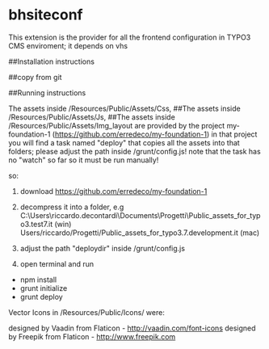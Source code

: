 # bhsiteconf
This extension is the provider for all the frontend configuration in TYPO3 CMS enviroment;
it depends on vhs 
                                                                      
##Installation instructions 

##copy from git

##Running instructions

The assets inside /Resources/Public/Assets/Css, ##The assets inside /Resources/Public/Assets/Js, ##The assets inside /Resources/Public/Assets/Img_layout
are provided by the project my-foundation-1 (https://github.com/erredeco/my-foundation-1)
in that project you will find a task named "deploy" that copies all the assets into that folders;
please adjust the path inside /grunt/config.js!
note that the task has no "watch" so far so it must be run manually!

so:

1) download https://github.com/erredeco/my-foundation-1 
2) decompress it into a folder, e.g  
C:\Users\riccardo.decontardi\Documents\Progetti\Public_assets_for_typo3.test7.it (win)
Users/riccardo/Progetti/Public_assets_for_typo3.7.development.it (mac)

3) adjust the path "deploydir" inside /grunt/config.js

4) open terminal and run
  - npm install
  - grunt initialize
  - grunt deploy




Vector Icons in /Resources/Public/Icons/ were:

designed by Vaadin from Flaticon - http://vaadin.com/font-icons
designed by Freepik from Flaticon - http://www.freepik.com